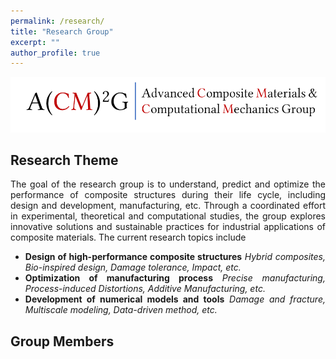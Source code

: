 ```yaml
---
permalink: /research/
title: "Research Group"
excerpt: ""
author_profile: true
---
```

<style> .aligncenter {text-align: center;} </style>
<style> body {text-align: justify} </style> <!-- Justify text. -->

<img src='/images/acm2g.png' width = "800"><br/>

## Research Theme
The goal of the research group is to understand, predict and optimize the performance of composite structures during their life cycle, including design and development, manufacturing, etc. Through a coordinated effort in experimental, theoretical and computational studies, the group explores innovative solutions and sustainable practices for industrial applications of composite materials. The current research topics include
* **Design of high-performance composite structures**
  *Hybrid composites, Bio-inspired design, Damage tolerance, Impact, etc.*
* **Optimization of manufacturing process**
  *Precise manufacturing, Process-induced Distortions, Additive Manufacturing, etc.*
* **Development of numerical models and tools**
  *Damage and fracture, Multiscale modeling, Data-driven method, etc.*

## Group Members

